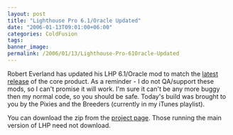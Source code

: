 ```yaml
---
layout: post
title: "Lighthouse Pro 6.1/Oracle Updated"
date: "2006-01-13T09:01:00+06:00"
categories: ColdFusion 
tags: 
banner_image: 
permalink: /2006/01/13/Lighthouse-Pro-61Oracle-Updated
---
```


Robert Everland has updated his LHP 6.1/Oracle mod to match the <a href="http://ray.camdenfamily.com/index.cfm/2006/1/11/Lighthouse-Pro-Update">latest release</a> of the core product. As a reminder - I do not QA/support these mods, so I can't promise it will work. I'm sure it can't be any more buggy then my normal code, so you should be safe. Today's build was brought to you  by the Pixies and the Breeders (currently in my iTunes playlist).

You can download the zip from the <a href="http://ray.camdenfamily.com/projects/lhp">project page</a>. Those running the main version of LHP need not download.